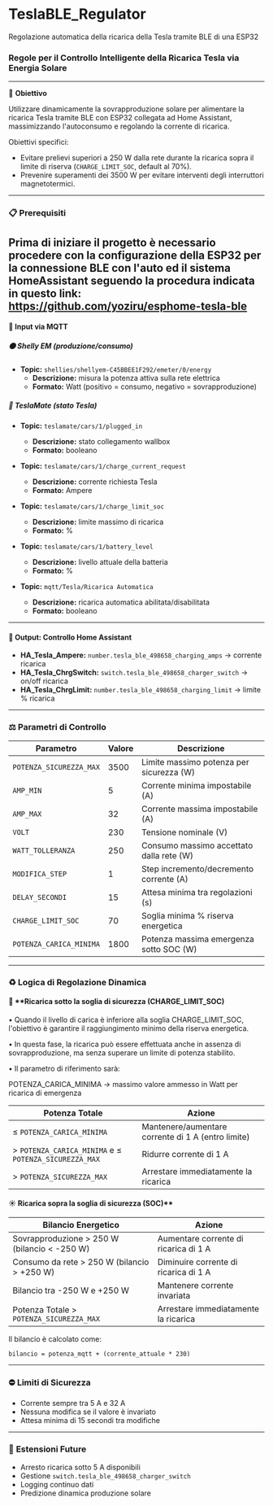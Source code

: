 # TeslaBLE_Regulator
Regolazione automatica della ricarica della Tesla tramite BLE di una ESP32

### Regole per il Controllo Intelligente della Ricarica Tesla via Energia Solare

---

🌟 **Obiettivo**

Utilizzare dinamicamente la sovrapproduzione solare per alimentare la ricarica Tesla tramite BLE con ESP32 collegata ad Home Assistant, massimizzando l'autoconsumo e regolando la corrente di ricarica.

Obiettivi specifici:

- Evitare prelievi superiori a 250 W dalla rete durante la ricarica sopra il limite di riserva (`CHARGE_LIMIT_SOC`, default al 70%).
- Prevenire superamenti dei 3500 W per evitare interventi degli interruttori magnetotermici.

---
### 📋 **Prerequisiti**
Prima di iniziare il progetto è necessario procedere con la configurazione della ESP32 per la connessione BLE con l'auto ed il sistema HomeAssistant seguendo la procedura indicata in questo link: https://github.com/yoziru/esphome-tesla-ble
---
#### 🛁 **Input via MQTT**

##### 🟠 **Shelly EM (produzione/consumo)**

- **Topic:** `shellies/shellyem-C45BBEE1F292/emeter/0/energy`
  - **Descrizione:** misura la potenza attiva sulla rete elettrica
  - **Formato:** Watt (positivo = consumo, negativo = sovrapproduzione)

##### 🗾 **TeslaMate (stato Tesla)**

- **Topic:** `teslamate/cars/1/plugged_in`
  - **Descrizione:** stato collegamento wallbox
  - **Formato:** booleano

- **Topic:** `teslamate/cars/1/charge_current_request`
  - **Descrizione:** corrente richiesta Tesla
  - **Formato:** Ampere

- **Topic:** `teslamate/cars/1/charge_limit_soc`
  - **Descrizione:** limite massimo di ricarica
  - **Formato:** %

- **Topic:** `teslamate/cars/1/battery_level`
  - **Descrizione:** livello attuale della batteria
  - **Formato:** %

- **Topic:** `mqtt/Tesla/Ricarica Automatica`
  - **Descrizione:** ricarica automatica abilitata/disabilitata
  - **Formato:** booleano

---

#### 🔋 **Output: Controllo Home Assistant**

- **HA\_Tesla\_Ampere:** `number.tesla_ble_498658_charging_amps` → corrente ricarica
- **HA\_Tesla\_ChrgSwitch:** `switch.tesla_ble_498658_charger_switch` → on/off ricarica
- **HA\_Tesla\_ChrgLimit:** `number.tesla_ble_498658_charging_limit` → limite % ricarica

---

### ⚖️ **Parametri di Controllo**

| Parametro               | Valore | Descrizione                              |
| ----------------------- | ------ | ---------------------------------------- |
| `POTENZA_SICUREZZA_MAX` | 3500   | Limite massimo potenza per sicurezza (W) |
| `AMP_MIN`               | 5      | Corrente minima impostabile (A)          |
| `AMP_MAX`               | 32     | Corrente massima impostabile (A)         |
| `VOLT`                  | 230    | Tensione nominale (V)                    |
| `WATT_TOLLERANZA`       | 250    | Consumo massimo accettato dalla rete (W) |
| `MODIFICA_STEP`         | 1      | Step incremento/decremento corrente (A)  |
| `DELAY_SECONDI`         | 15     | Attesa minima tra regolazioni (s)        |
| `CHARGE_LIMIT_SOC`      | 70     | Soglia minima % riserva energetica       |
| `POTENZA_CARICA_MINIMA` | 1800   | Potenza massima emergenza sotto SOC (W)  |


---

### ♻️ **Logica di Regolazione Dinamica**

#### 🔻 \*\*Ricarica sotto la soglia di sicurezza (CHARGE\_LIMIT\_SOC)

• Quando il livello di carica è inferiore alla soglia CHARGE\_LIMIT\_SOC, l'obiettivo è garantire il raggiungimento minimo della riserva energetica.&#x20;

• In questa fase, la ricarica può essere effettuata anche in assenza di sovrapproduzione, ma senza superare un limite di potenza stabilito.&#x20;

• Il parametro di riferimento sarà:&#x20;

POTENZA\_CARICA\_MINIMA → massimo valore ammesso in Watt per ricarica di emergenza

| **Potenza Totale**                                    | **Azione**                                         |
| ----------------------------------------------------- | -------------------------------------------------- |
| ≤ `POTENZA_CARICA_MINIMA`                             | Mantenere/aumentare corrente di 1 A (entro limite) |
| > `POTENZA_CARICA_MINIMA` e ≤ `POTENZA_SICUREZZA_MAX` | Ridurre corrente di 1 A                            |
| > `POTENZA_SICUREZZA_MAX`                             | Arrestare immediatamente la ricarica               |

#### ☀️ Ricarica sopra la soglia di sicurezza (SOC)\*\*



| **Bilancio Energetico**                      | **Azione**                            |
| -------------------------------------------- | ------------------------------------- |
| Sovrapproduzione > 250 W (bilancio < -250 W) | Aumentare corrente di ricarica di 1 A |
| Consumo da rete > 250 W (bilancio > +250 W)  | Diminuire corrente di ricarica di 1 A |
| Bilancio tra -250 W e +250 W                 | Mantenere corrente invariata          |
| Potenza Totale > `POTENZA_SICUREZZA_MAX`     | Arrestare immediatamente la ricarica  |

Il bilancio è calcolato come:

```
bilancio = potenza_mqtt + (corrente_attuale * 230)
```

---

### ⛔️ **Limiti di Sicurezza**

- Corrente sempre tra 5 A e 32 A
- Nessuna modifica se il valore è invariato
- Attesa minima di 15 secondi tra modifiche

---

### 🧠 **Estensioni Future**

- Arresto ricarica sotto 5 A disponibili
- Gestione `switch.tesla_ble_498658_charger_switch`
- Logging continuo dati
- Predizione dinamica produzione solare

